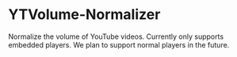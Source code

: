 # YTVolume-Normalizer
Normalize the volume of YouTube videos.
Currently only supports embedded players.
We plan to support normal players in the future.
